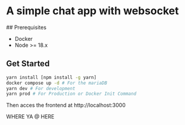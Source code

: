 # A simple chat app with websocket

## Prerequisites
- Docker
- Node >= 18.x

## Get Started
```bash
yarn install [npm install -g yarn]
docker compose up -d # For the mariaDB
yarn dev # For development
yarn prod # For Production or Docker Init Command
```
Then acces the frontend at http://localhost:3000


WHERE YA @ HERE
